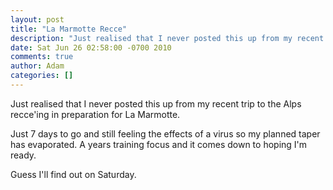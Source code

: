 ```yaml
---
layout: post
title: "La Marmotte Recce"
description: "Just realised that I never posted this up from my recent trip to the Alps recce'ing in preparation for La Marmotte. Just 7 days to go and still feeling the effects of a virus so my planned taper has evaporated. A years training focus and it comes ..."
date: Sat Jun 26 02:58:00 -0700 2010
comments: true
author: Adam
categories: []
---
```


Just realised that I never posted this up from my recent trip to the Alps recce'ing in preparation for La Marmotte.

Just 7 days to go and still feeling the effects of a virus so my planned taper has evaporated. A years training focus and it comes down to hoping I'm ready.

Guess I'll find out on Saturday.

<p>
<object height="303" width="500">
<param name="movie" value="http://www.youtube.com/v/HdjTIrmv3rw&amp;hl=en_GB&amp;fs=1&amp;rel=0&amp;hd=1" />
<param name="allowFullScreen" value="true" />
<param name="allowscriptaccess" value="always" /> <embed src="http://www.youtube.com/v/HdjTIrmv3rw&amp;hl=en_GB&amp;fs=1&amp;rel=0&amp;hd=1" type="application/x-shockwave-flash" height="303" width="500"></embed>
</object>
</p>